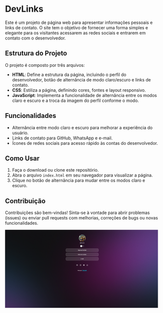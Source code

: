 # DevLinks

Este é um projeto de página web para apresentar informações pessoais e links de contato. O site tem o objetivo de fornecer uma forma simples e elegante para os visitantes acessarem as redes sociais e entrarem em contato com o desenvolvedor.

## Estrutura do Projeto

O projeto é composto por três arquivos:

- **HTML**: Define a estrutura da página, incluindo o perfil do desenvolvedor, botão de alternância de modo claro/escuro e links de contato.
- **CSS**: Estiliza a página, definindo cores, fontes e layout responsivo.
- **JavaScript**: Implementa a funcionalidade de alternância entre os modos claro e escuro e a troca da imagem do perfil conforme o modo.

## Funcionalidades

- Alternância entre modo claro e escuro para melhorar a experiência do usuário.
- Links de contato para GitHub, WhatsApp e e-mail.
- Ícones de redes sociais para acesso rápido às contas do desenvolvedor.

## Como Usar

1. Faça o download ou clone este repositório.
2. Abra o arquivo `index.html` em seu navegador para visualizar a página.
3. Clique no botão de alternância para mudar entre os modos claro e escuro.

## Contribuição

Contribuições são bem-vindas! Sinta-se à vontade para abrir problemas (issues) ou enviar pull requests com melhorias, correções de bugs ou novas funcionalidades.

<div aling="center">
<a href="https://tbrunok.github.io/Devlinks-Project/">
    <img src="https://github.com/TbrunoK/Devlinks-Project/blob/main/assets/Finished.png?raw=true"/>
  </a>
